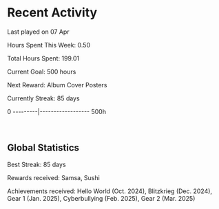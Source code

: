 # Recent Activity
Last played on 07 Apr  

Hours Spent This Week: 0.50  

Total Hours Spent: 199.01  

Current Goal: 500 hours  

Next Reward: Album Cover Posters 

Currently Streak: 85 days 

0 ---------|------------------ 500h  
<br><br>

## Global Statistics
Best Streak: 85 days

Rewards received: Samsa, Sushi

Achievements received: Hello World (Oct. 2024), Blitzkrieg (Dec. 2024), Gear 1 (Jan. 2025), Cyberbullying (Feb. 2025), Gear 2 (Mar. 2025)
